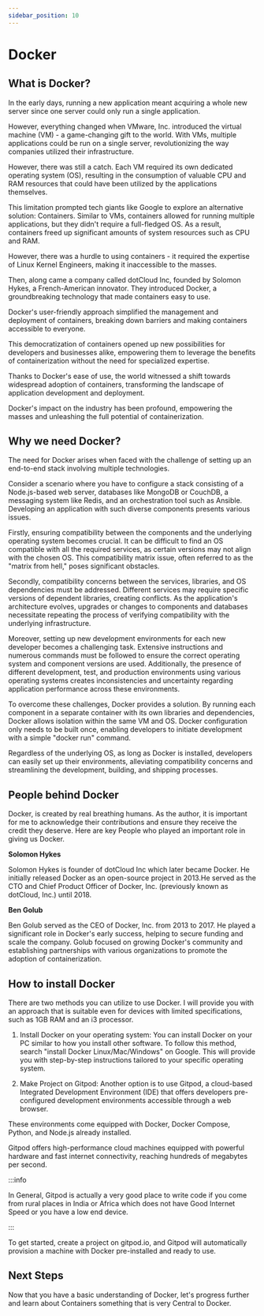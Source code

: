 ```yaml
---
sidebar_position: 10
---
```


# Docker

## What is Docker?

In the early days, running a new application meant acquiring a whole new server since one server could only run a single application.

However, everything changed when VMware, Inc. introduced the virtual machine (VM) - a game-changing gift to the world. With VMs, multiple applications could be run on a single server, revolutionizing the way companies utilized their infrastructure.

However, there was still a catch. Each VM required its own dedicated operating system (OS), resulting in the consumption of valuable CPU and RAM resources that could have been utilized by the applications themselves.

This limitation prompted tech giants like Google to explore an alternative solution: Containers. Similar to VMs, containers allowed for running multiple applications, but they didn't require a full-fledged OS. As a result, containers freed up significant amounts of system resources such as CPU and RAM.

However, there was a hurdle to using containers - it required the expertise of Linux Kernel Engineers, making it inaccessible to the masses.

Then, along came a company called dotCloud Inc, founded by Solomon Hykes, a French-American innovator. They introduced Docker, a groundbreaking technology that made containers easy to use.

Docker's user-friendly approach simplified the management and deployment of containers, breaking down barriers and making containers accessible to everyone.

This democratization of containers opened up new possibilities for developers and businesses alike, empowering them to leverage the benefits of containerization without the need for specialized expertise.

Thanks to Docker's ease of use, the world witnessed a shift towards widespread adoption of containers, transforming the landscape of application development and deployment.

Docker's impact on the industry has been profound, empowering the masses and unleashing the full potential of containerization.

<!-- TODO: Needs work to make it interesting -->
## Why we need Docker?

The need for Docker arises when faced with the challenge of setting up an end-to-end stack involving multiple technologies.

Consider a scenario where you have to configure a stack consisting of a Node.js-based web server, databases like MongoDB or CouchDB, a messaging system like Redis, and an orchestration tool such as Ansible. Developing an application with such diverse components presents various issues.

Firstly, ensuring compatibility between the components and the underlying operating system becomes crucial. It can be difficult to find an OS compatible with all the required services, as certain versions may not align with the chosen OS. This compatibility matrix issue, often referred to as the "matrix from hell," poses significant obstacles.

Secondly, compatibility concerns between the services, libraries, and OS dependencies must be addressed. Different services may require specific versions of dependent libraries, creating conflicts. As the application's architecture evolves, upgrades or changes to components and databases necessitate repeating the process of verifying compatibility with the underlying infrastructure.

Moreover, setting up new development environments for each new developer becomes a challenging task. Extensive instructions and numerous commands must be followed to ensure the correct operating system and component versions are used. Additionally, the presence of different development, test, and production environments using various operating systems creates inconsistencies and uncertainty regarding application performance across these environments.

To overcome these challenges, Docker provides a solution. By running each component in a separate container with its own libraries and dependencies, Docker allows isolation within the same VM and OS. Docker configuration only needs to be built once, enabling developers to initiate development with a simple "docker run" command.

Regardless of the underlying OS, as long as Docker is installed, developers can easily set up their environments, alleviating compatibility concerns and streamlining the development, building, and shipping processes.


## People behind Docker
Docker, is created by real breathing humans. As the author, it is important for me to acknowledge their contributions and ensure they receive the credit they deserve. Here are key People who played an important role in giving us Docker.

**Solomon Hykes**

Solomon Hykes is founder of dotCloud Inc which later became Docker. He initially released Docker as an open-source project in 2013.He served as the CTO and Chief Product Officer of Docker, Inc. (previously known as dotCloud, Inc.) until 2018.

**Ben Golub**

Ben Golub served as the CEO of Docker, Inc. from 2013 to 2017. He played a significant role in Docker's early success, helping to secure funding and scale the company. Golub focused on growing Docker's community and establishing partnerships with various organizations to promote the adoption of containerization.



## How to install Docker 

There are two methods you can utilize to use Docker. I will provide you with an approach that is suitable even for devices with limited specifications, such as 1GB RAM and an i3 processor.

1. Install Docker on your operating system:
You can install Docker on your PC similar to how you install other software. To follow this method, search "install Docker Linux/Mac/Windows" on Google. This will provide you with step-by-step instructions tailored to your specific operating system.

2. Make Project on Gitpod:
Another option is to use Gitpod, a cloud-based Integrated Development Environment (IDE) that offers developers pre-configured development environments accessible through a web browser. 

These environments come equipped with Docker, Docker Compose, Python, and Node.js already installed. 

Gitpod offers high-performance cloud machines equipped with powerful hardware and fast internet connectivity, reaching hundreds of megabytes per second.

:::info  

In General, Gitpod is actually a very good place to write code if you come from rural places in India or Africa which does not have Good Internet Speed or you have a low end device.

:::

To get started, create a project on gitpod.io, and Gitpod will automatically provision a machine with Docker pre-installed and ready to use.


## Next Steps

Now that you have a basic understanding of Docker, let's progress further and learn about Containers something that is very Central to Docker.